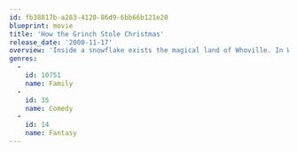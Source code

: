 ```yaml
---
id: fb38817b-a283-4120-86d9-6bb66b121e20
blueprint: movie
title: 'How the Grinch Stole Christmas'
release_date: '2000-11-17'
overview: 'Inside a snowflake exists the magical land of Whoville. In Whoville, live the Whos, an almost mutated sort of Munchkin-like people. All the Whos love Christmas, yet just outside of their beloved Whoville lives the Grinch. The Grinch is a nasty creature that hates Christmas, and plots to steal it away from the Whos, whom he equally abhors. Yet a small child, Cindy Lou Who, decides to try befriending the Grinch.'
genres:
  -
    id: 10751
    name: Family
  -
    id: 35
    name: Comedy
  -
    id: 14
    name: Fantasy
---
```

